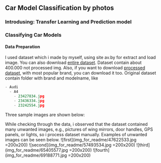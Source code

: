 ## Car Model Classification by photos

### Introdusing: Transfer Learning and Prediction model

### Classifying Car Models

#### Data Preparation
I used dataset which i made by myself, using site av.by for extract and load image. You can also download [entire dataset](https://github.com/bl4dylion4ik/car_photo_prediction). Dataset contain about 400.000 not processed img.
Also, if you want to download [processed dataset](https://github.com/bl4dylion4ik/car_photo_prediction), with most popular brand, you can download it too.
Original dataset contain folder with brand and modelname, like
```python
- Audi
  - A4
    - 23427834.jpg
    - 23436334.jpg
    - 23242554.jpg
```
Three sample images are shown below:


While checking through the data, i observed that the dataset contained many unwanted images, e.g., pictures of wing mirrors, door handles, GPS panels, or lights, so i process dataset manually.
Examples of unwanted images can be seen below.
![first](img_for_readme/47622533.jpg =200x200)
![second](img_for_readme/57493534.jpg =200x200)
![third](img_for_readme/65405577.jpg =200x200)
![fourth](img_for_readme/69188771.jpg =200x200)
